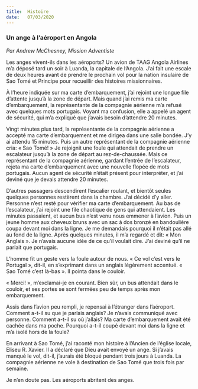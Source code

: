 ```yaml
---
title:  Histoire
date:   07/03/2020
---
```


### Un ange à l’aéroport en Angola

_Par Andrew McChesney, Mission Adventiste_

Les anges vivent-ils dans les aéroports? Un avion de TAAG Angola Airlines m’a déposé tard un soir à Luanda, la capitale de l’Angola. J’ai fait une escale de deux heures avant de prendre le prochain vol pour la nation insulaire de Sao Tomé et Principe pour recueillir des histoires missionnaires.

À l’heure indiquée sur ma carte d’embarquement, j’ai rejoint une longue file d’attente jusqu’à la zone de départ. Mais quand j’ai remis ma carte d’embarquement, la représentante de la compagnie aérienne m’a refusé avec quelques mots portugais. Voyant ma confusion, elle a appelé un agent de sécurité, qui m’a expliqué que j’avais besoin d’attendre 20 minutes.

Vingt minutes plus tard, la représentante de la compagnie aérienne a accepté ma carte d’embarquement et me dirigea dans une salle bondée. J’y ai attendu 15 minutes. Puis un autre représentant de la compagnie aérienne cria: « Sao Tomé! » Je rejoignit une foule qui attendait de prendre un escalateur jusqu’à la zone de départ au rez-de-chaussée. Mais ce représentant de la compagnie aérienne, gardant l’entrée de l’escalateur, rejeta ma carte d’embarquement avec une nouvelle flopée de mots portugais. Aucun agent de sécurité n’était présent pour interpréter, et j’ai deviné que je devais attendre 20 minutes.

D’autres passagers descendirent l’escalier roulant, et bientôt seules quelques personnes restèrent dans la chambre. J’ai décidé d’y aller. Personne n’est resté pour vérifier ma carte d’embarquement. Au bas de l’escalateur, j’ai rejoint une file chaotique de gens qui attendaient. Les minutes passaient, et aucun bus n’est venu nous emmener à l’avion. Puis un jeune homme aux cheveux bruns avec un sac à dos bronzé en bandoulière coupa devant moi dans la ligne. Je me demandais pourquoi il n’était pas allé au fond de la ligne. Après quelques minutes, il m’a regardé et dit: « Mon Anglais ». Je n’avais aucune idée de ce qu’il voulait dire. J’ai deviné qu’il ne parlait que portugais.

L’homme fit un geste vers la foule autour de nous. « Ce vol c’est vers le Portugal », dit-il, en s’exprimant dans un anglais légèrement accentué. « Sao Tomé c’est là-bas ». Il pointa dans le couloir.

« Merci! », m’exclamai-je en courant. Bien sûr, un bus attendait dans le couloir, et ses portes se sont fermées peu de temps après mon embarquement.

Assis dans l’avion peu rempli, je repensai à l’étranger dans l’aéroport. Comment a-t-il su que je parlais anglais? Je n’avais communiqué avec personne. Comment a-t-il su où j’allais? Ma carte d’embarquement avait été cachée dans ma poche. Pourquoi a-t-il coupé devant moi dans la ligne et m’a isolé hors de la foule?

En arrivant à Sao Tomé, j’ai raconté mon histoire à l’Ancien de l’église locale, Eliseu R. Xavier. Il a déclaré que Dieu avait envoyé un ange. Si j’avais manqué le vol, dit-il, j’aurais été bloqué pendant trois jours à Luanda. La compagnie aérienne ne vole à destination de Sao Tomé que trois fois par semaine.

Je n’en doute pas. Les aéroports abritent des anges.
